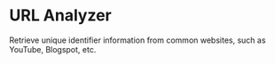 URL Analyzer
==============

Retrieve unique identifier information from common websites, such as YouTube, Blogspot, etc.
